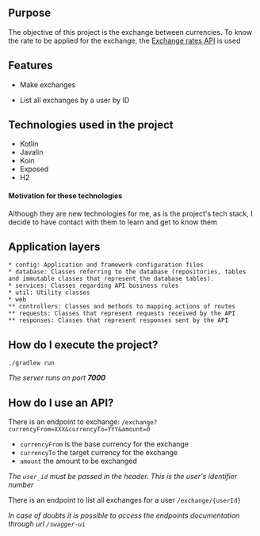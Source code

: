 ## Purpose
The objective of this project is the exchange between currencies. To know the rate to be applied for the exchange, the [Exchange rates API](http://exchangeratesapi.io/) is used

## Features
* Make exchanges
- List all exchanges by a user by ID

## Technologies used in the project
- Kotlin
- Javalin
- Koin
- Exposed
- H2

#### Motivation for these technologies
Although they are new technologies for me, as is the project's tech stack, I decide to have contact with them to learn and get to know them

## Application layers
```
* config: Application and framework configuration files
* database: Classes referring to the database (repositories, tables and immutable classes that represent the database tables).
* services: Classes regarding API business rules
* util: Utility classes
* web
** controllers: Classes and methods to mapping actions of routes
** requests: Classes that represent requests received by the API 
** responses: Classes that represent responses sent by the API
```

## How do I execute the project?

`./gradlew run`

_The server runs on port **7000**_

## How do I use an API?

There is an endpoint to exchange:
`/exchange?currencyFrom=XXX&currencyTo=YYY&amount=0`

- `currencyFrom` is the base currency for the exchange
- `currencyTo` the target currency for the exchange
- `amount` the amount to be exchanged

_The `user_id` must be passed in the header. This is the user's identifier number_

There is an endpoint to list all exchanges for a user
`/exchange/{userId}`

_In case of doubts it is possible to access the endpoints documentation through url `/swagger-ui`_
